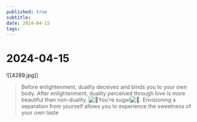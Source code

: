 ```yaml
---
published: true
subtitle: 
date: 2024-04-15
tags: 
---
```


# 2024-04-15
![[4289.jpg]]
> Before enlightenment, duality deceives and binds you to your own body. After enlightenment, duality perceived through love is more beautiful than non-duality. ![🤍](https://abs-0.twimg.com/emoji/v2/svg/1f90d.svg "White heart")You're sugar![🤍](https://abs-0.twimg.com/emoji/v2/svg/1f90d.svg "White heart"). Envisioning a separation from yourself allows you to experience the sweetness of your own taste